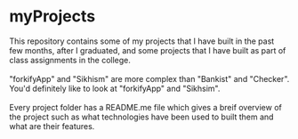 # myProjects

This repository contains some of my projects that I have built in the past few months, after I graduated, and some projects that I have built as part of class assignments in the college. <br/><br/>
"forkifyApp" and "Sikhism" are more complex than "Bankist" and "Checker". You'd definitely like to look at "forkifyApp" and "Sikhsim". <br/> <br/>
Every project folder has a README.me file which gives a breif overview of the project such as what technologies have been used to built them and what are their features. 
